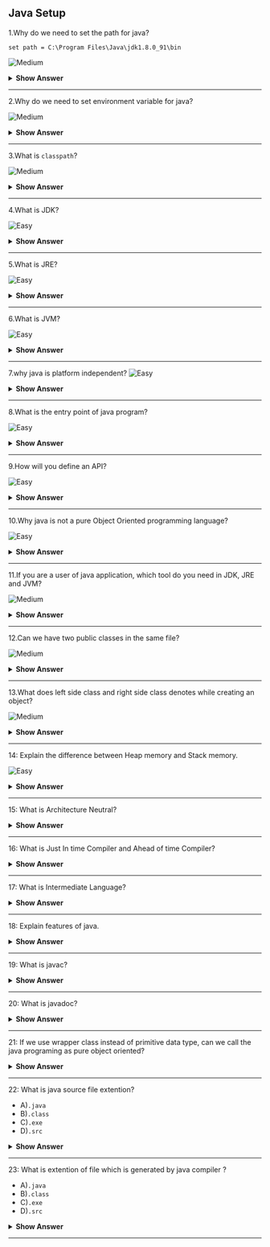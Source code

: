 ## Java Setup

1.Why do we need to set the path for java? 

`set path = C:\Program Files\Java\jdk1.8.0_91\bin`

![Medium](https://github.com/revaturelabs/interviewquestions/blob/dev/ComplexityTags/Medium%20(2).svg)
<details>
<summary><b> Show Answer </b></summary> 
<blockquote>

- We need tools like javac, java, etc., which are located in the JDK/bin directory to compile and run java programs.
- Before compiling and running a java program, we need to set the path. This informs where JDK packages are installed.
- **Note:** We don't need to set the path if we save the java source file inside the JDK\bin directory
</blockquote>
 </details>
      
---

2.Why do we need to set environment variable for java?

![Medium](https://github.com/revaturelabs/interviewquestions/blob/dev/ComplexityTags/Medium%20(2).svg)
<details>
<summary><b> Show Answer </b></summary> 
<blockquote>
      
- Whenever we run any command in the terminal, the prompt will check for the relevant executable file present in the current directory or in system environment variables.
- When we compile a java program by running `javac MyPrg.java` command in the terminal, it will look for the `javac.exe` file to compile.
- If current directory is not  `C:\Program Files\Java\jdk1.8.0_91\bin` (where `javac.exe` present), we'll get **javac is not recognized** error. 
- One of the way to avoid this error is by setting the java path `C:\ProgramFiles\Java\jdk1.8.0_05\bin` in environment variables. 
</blockquote>
</details>

---

3.What is `classpath`?

![Medium](https://github.com/revaturelabs/interviewquestions/blob/dev/ComplexityTags/Medium%20(2).svg)
<details>
<summary><b> Show Answer </b></summary> 
<blockquote>
      
`classpath` is just a set of paths where the java compiler and the JVM must find needed classes to compile or execute other classes.
<blockquote> 
</details>

---    

4.What is JDK?

![Easy](https://github.com/revaturelabs/interviewquestions/blob/dev/ComplexityTags/simple%20(2).svg)
<details>
<summary><b> Show Answer </b></summary> 
<blockquote>

- JDK stands for **J**ava **D**evelopment **K**it that contains JRE and developments tools like compilers and debuggers which are useful for developing java applications.
- For instance, JDK contains `javac` i.e., java compiler helps us to compiles java source file `MyPrg.java` and generates the class file `MyPrg.class`.
 
 </blockquote>
 </details>

---

5.What is JRE?

![Easy](https://github.com/revaturelabs/interviewquestions/blob/dev/ComplexityTags/simple%20(2).svg)
<details>
<summary><b> Show Answer </b></summary> 
<blockquote>

- JRE stands for **J**ava **R**untime **E**nvironment that contains JVM and provides the libraries and libraries to run java applications. 
</blockquote>
      </details>

 ---

 6.What is JVM?

![Easy](https://github.com/revaturelabs/interviewquestions/blob/dev/ComplexityTags/simple%20(2).svg)
<details>
<summary><b> Show Answer </b></summary> 
<blockquote>

- JVM stands for **J**ava **V**irtual **M**achine that uses to run java application in different platforms.
- It converts .class into java bytecode which depends up the paltform ie, the native language code.
      </blockquote>
</details>

---

 7.why java is platform independent?
![Easy](https://github.com/revaturelabs/interviewquestions/blob/dev/ComplexityTags/simple%20(2).svg)
<details>
<summary><b> Show Answer </b></summary> 
<blockquote>

- By use of compiler, .java file is converted into .class.
- Java Runtime Environment is supported by many platforms which contains JVM.
- Java Virtual Machine is responsible to convert .class into native bytecode.
 </blockquote>
      </details>

 ---

 8.What is the entry point of java program?

![Easy](https://github.com/revaturelabs/interviewquestions/blob/dev/ComplexityTags/simple%20(2).svg)
<details>
<summary><b> Show Answer </b></summary> 
<blockquote>

- When Java Virtual Machine runs, it will find the main method which is in the form of
``` java
public static void main(String[] args)
```
- It is not found in the java application, the java application will not be executed.
- If the method signature this main method is changed, it will not be consider as staring point.
</blockquote>
 </details>

---

9.How will you define an API?
      
![Easy](https://github.com/revaturelabs/interviewquestions/blob/dev/ComplexityTags/simple%20(2).svg)
<details>
<summary><b> Show Answer </b></summary> 
<blockquote>

- API means Application Programming Interface, which acts as intermediate between two application to communicate between each other.
- One application may be developed in one language and other application may be developed in another application where api acts as intermediatry thats allows to communicate each other.
      </blockquote>
</details>

---

10.Why java is not a pure Object Oriented programming language?
      
![Easy](https://github.com/revaturelabs/interviewquestions/blob/dev/ComplexityTags/simple%20(2).svg)
<details>
<summary><b> Show Answer </b></summary> 
<blockquote>

- Java supports primitive data types such as int, float, long, double, byte, char, short, boolean which are not objects.
- While using static key, their is no need to create objects to access the value or method.
      </blockquote>
</details>

---

11.If you are a user of java application, which tool do you need in JDK, JRE and JVM?
      
![Medium](https://github.com/revaturelabs/interviewquestions/blob/dev/ComplexityTags/Medium%20(2).svg)
<details>
<summary><b> Show Answer </b></summary> 
<blockquote>

- For a user, JRE is needed.
- JDK contains Debugger and compiler which are not requiered for a user.
    </blockquote>
      </details>

---

12.Can we have two public classes in the same file?
      
![Medium](https://github.com/revaturelabs/interviewquestions/blob/dev/ComplexityTags/Medium%20(2).svg)
<details>
<summary><b> Show Answer </b></summary> 
<blockquote>

- No, We can have more classes in a file but only one class should be public.
- It makes the compilation faster by efficient lookup of code.
- If you have more than one public class, the error will be generated on compilation time.
    </blockquote>
      </details>

---

13.What does left side class and right side class denotes while creating an object?

![Medium](https://github.com/revaturelabs/interviewquestions/blob/dev/ComplexityTags/Medium%20(2).svg)
<details>
<summary><b> Show Answer </b></summary> 
<blockquote> 

- The left side class of denotes reference of the object and right side denotes object of which to be created.
    Eg. B b = new A()
- B(Reference) can be respected class, abstract class or interface.
     </blockquote>
      </details>

---

14: Explain the difference between Heap memory and Stack memory.
 
![Easy](https://github.com/revaturelabs/interviewquestions/blob/dev/ComplexityTags/simple%20(2).svg)
<details>
<summary><b> Show Answer </b></summary> 
<blockquote>  

- Heap memory is used through out the application.
- Objects, arrays, static variables and instance variables are the examples which are stored in heap memory
- Stack memory is used only in method or currently running methods.
- Function calls, primitive, local and reference variables are stored in this memory.    
   </blockquote>
      </details>
      
---

15: What is Architecture Neutral?
 <details>
      <summary><b> Show Answer </b></summary> 

- Software that is designed without regard to the target platform. 
- <span style="color:blue"> Software</span> is often written to maximize the performance of a specific hardware platform, but such     software must be modified to make it run on other hardware.

**Example**

- Size of int in C is 2 bytes for 32 bit architecture and 4 bytes for 64 bit architecture.
- Size of int in Java is the same 4 bytes for both 32 bit and 64 bit architecture
 </details>

---

16: What is Just In time Compiler and Ahead of time Compiler?
 <details>
      <summary><b> Show Answer </b></summary> 

- <span style="color:blue">In Just in time compilation</span>, the source code is coverted into byte code. Where the bytecode is platform independant. It is runnable in different architecture system when it is coverted in machine code in that system. Here some of the frequently used codes are stored as code cache and used when it's required.
- <span style="color:blue">In Ahead of time compilation</span>, the souce code is directly converted into machine, So it is platform dependant. AOT is used for to manual machine code convertion.
  </details>

---

17: What is Intermediate Language?
 <details>
      <summary><b> Show Answer </b></summary> 

- A language that is generated from programming source code but it cannot be directly executed by the CPU. 
- It is platform independent. 
- It can be run in any computer environment that has a runtime engine for the language. 
- Java is an example for Inermediate language.
  </details>

---

18: Explain features of java.
 <details>
      <summary><b> Show Answer </b></summary> 

- Platform Independent
- Dynamic
- Secure
- Simple
- High Performance
- Robust
- Architecture Neutral
  </details>

---

19: What is javac?
<details>
      <summary><b> Show Answer </b></summary> 

- A complementary tool that is a compiler used to read Java code and translates them into bytecode. 
- The bytecode runs on JVM.
</details>

---

20: What is javadoc?
 <details>
      <summary><b> Show Answer </b></summary> 

- It converts API documentation from Java source code to HTML. 
- This is useful when creating standard documentation in HTML.
  </details>

----

21: If we use wrapper class instead of primitive data type, can we call the java programing as pure object oriented?
 <details>
      <summary><b> Show Answer </b></summary> 

- When we use wrapper class while using arithmatic operations between two values there will be unboxing and auto boxing.
- Unboxing means converting object into primitive datatype and auto boxing means converting primitive into object which also deals with primitives.
- So, Java is not pure object oriented when we use wrapper class also.
  </details>

---

22: What is java source file extention?<br>
 -    A)`.java`
 -   B)`.class`
 -   C)`.exe`
 -    D)`.src`
 <details>
      <summary><b> Show Answer </b></summary> 
  
   A) `.java`
 <details>
 <summary><b> Explanation </b></summary> 
- The source file is coded in `.java` extention before compiling.
 </details> 
</details>

---

23: What is extention of file which is generated by java compiler ?
-   A)`.java`
-   B)`.class`
-    C)`.exe`
-    D)`.src`

 <details>
      <summary><b> Show Answer </b></summary> 
 
   B) `.class`
   <details>
 <summary><b> Explanation </b></summary> 
         - The generated file from the java compiler has the extention of `.class` .
  </details> </details>

---
